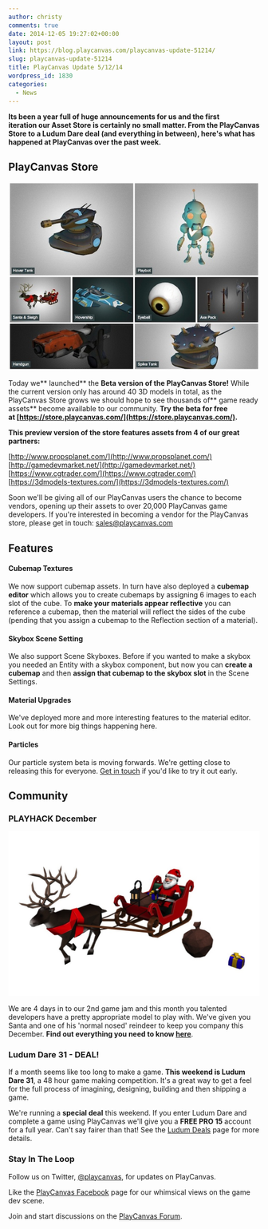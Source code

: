 ```yaml
---
author: christy
comments: true
date: 2014-12-05 19:27:02+00:00
layout: post
link: https://blog.playcanvas.com/playcanvas-update-51214/
slug: playcanvas-update-51214
title: PlayCanvas Update 5/12/14
wordpress_id: 1830
categories:
  - News
---
```


**Its been a year full of huge announcements for us and the first iteration our Asset Store is certainly no small matter. From the PlayCanvas Store to a Ludum Dare deal (and everything in between), here's what has happened at PlayCanvas over the past week.**

## PlayCanvas Store

[![PlayCanvas_Store](/assets/media/PlayCanvas_Store.jpg)](/assets/media/PlayCanvas_Store.jpg)

Today we** launched** the **Beta version of the PlayCanvas Store!** While the current version only has around 40 3D models in total, as the PlayCanvas Store grows we should hope to see thousands of** game ready assets** become available to our community. **Try the beta for free at [https://store.playcanvas.com/](https://store.playcanvas.com/).**

**This preview version of the store features assets from 4 of our great partners:**

[http://www.propsplanet.com/](http://www.propsplanet.com/)
[http://gamedevmarket.net/](http://gamedevmarket.net/)
[https://www.cgtrader.com/](https://www.cgtrader.com/)
[https://3dmodels-textures.com/](https://3dmodels-textures.com/)

Soon we'll be giving all of our PlayCanvas users the chance to become vendors, opening up their assets to over 20,000 PlayCanvas game developers. If you're interested in becoming a vendor for the PlayCanvas store, please get in touch: [sales@playcanvas.com](mailto:sales@playcanvas.com)

## Features

#### Cubemap Textures

We now support cubemap assets. In turn have also deployed a **cubemap editor** which allows you to create cubemaps by assigning 6 images to each slot of the cube. To **make your materials appear reflective** you can reference a cubemap, then the material will reflect the sides of the cube (pending that you assign a cubemap to the Reflection section of a material).

#### Skybox Scene Setting

We also support Scene Skyboxes. Before if you wanted to make a skybox you needed an Entity with a skybox component, but now you can **create a cubemap** and then **assign that cubemap to the skybox slot** in the Scene Settings.

#### **Material Upgrades**

We've deployed more and more interesting features to the material editor. Look out for more big things happening here.

#### **Particles**

Our particle system beta is moving forwards. We're getting close to releasing this for everyone. [Get in touch](mailto:info@playcanvas.com?subject=Particle%20System%20Beta) if you'd like to try it out early.

## Community

### PLAYHACK December

[![assets_white](/assets/media/assets_white1.jpg)](/assets/media/assets_white1.jpg)

We are 4 days in to our 2nd game jam and this month you talented developers have a pretty appropriate model to play with. We've given you Santa and one of his 'normal nosed' reindeer to keep you company this December. **Find out everything you need to know [here](https://blog.playcanvas.com/playhack-december-jolly-santa/)**.

### Ludum Dare 31 - DEAL!

If a month seems like too long to make a game. **This weekend is Ludum Dare 31**, a 48 hour game making competition. It's a great way to get a feel for the full process of imagining, designing, building and then shipping a game.

We're running a **special deal** this weekend. If you enter Ludum Dare and complete a game using PlayCanvas we'll give you a **FREE PRO 15** account for a full year. Can't say fairer than that! See the [Ludum Deals](https://ludumdare.com//2014/11/01/ludum-deals-for-ld31/) page for more details.

### **Stay In The Loop**

Follow us on Twitter, [@playcanvas](https://twitter.com/playcanvas), for updates on PlayCanvas.

Like the [PlayCanvas Facebook](https://facebook.com/playcanvas) page for our whimsical views on the game dev scene.

Join and start discussions on the [PlayCanvas Forum](https://forum.playcanvas.com/).
